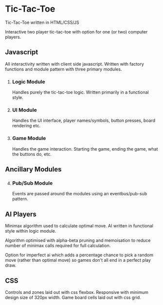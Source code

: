 # Tic-Tac-Toe

Tic-Tac-Toe written in HTML/CSS/JS

Interactive two player tic-tac-toe with option for one (or two) computer players.

## Javascript
All interactivity written with client side javascript. Written with factory functions and module pattern with three primary modules.
1. ### Logic Module
    Handles purely the tic-tac-toe logic. Written primarily in a functional style.
2. ### UI Module
    Handles the UI interface, player names/symbols, button presses, board rendering etc.
3. ### Game Module
    Handles the game interaction. Starting the game, ending the game, what the buttons do, etc.

## Ancillary Modules
4. ### Pub/Sub Module
    Events are passed around the modules using an eventbus/pub-sub pattern.

## AI Players
Minimax algorithm used to calculate optimal move. AI written in functional style within logic module.

Algorithm optimised with alpha-beta pruning and memoisation to reduce number of minimax calls required for full calculation.

Option for imperfect ai which adds a percentage chance to pick a random move (rather than optimal move) so games don't all end in a perfect play draw.

## CSS
Controls and zones laid out with css flexbox. Responsive with minimum design size of 320px width. Game board cells laid out with css grid.